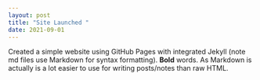 ```yaml
---
layout: post
title: "Site Launched "
date: 2021-09-01
---
```


Created a simple website using GitHub Pages with integrated Jekyll (note md files use Markdown for syntax formatting). 
**Bold** words.  As Markdown is actually is a lot easier to use for writing posts/notes than raw HTML.
